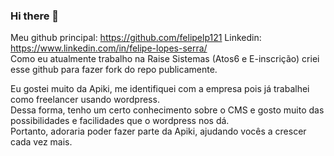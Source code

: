 ### Hi there 👋

Meu github principal: https://github.com/felipelp121 
Linkedin: https://www.linkedin.com/in/felipe-lopes-serra/ 
<br>
Como eu atualmente trabalho na Raise Sistemas (Atos6 e E-inscrição) criei esse github para fazer fork do repo publicamente.<br>

Eu gostei muito da Apiki, me identifiquei com a empresa pois já trabalhei como freelancer usando wordpress.<br>
Dessa forma, tenho um certo conhecimento sobre o CMS e gosto muito das possibilidades e facilidades que o wordpress nos dá.<br>
Portanto, adoraria poder fazer parte da Apiki, ajudando vocês a crescer cada vez mais.<br>


<!--
**felopesdev/felopesdev** is a ✨ _special_ ✨ repository because its `README.md` (this file) appears on your GitHub profile.

Here are some ideas to get you started:

- 🔭 I’m currently working on ...
- 🌱 I’m currently learning ...
- 👯 I’m looking to collaborate on ...
- 🤔 I’m looking for help with ...
- 💬 Ask me about ...
- 📫 How to reach me: ...
- 😄 Pronouns: ...
- ⚡ Fun fact: ...
-->
